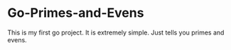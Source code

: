 # Go-Primes-and-Evens
 This is my first go project. It is extremely simple. Just tells you primes and evens.
